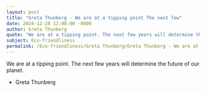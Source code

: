 ```yaml
---
layout: post
title: "Greta Thunberg - We are at a tipping point The next few"
date: 2024-12-28 12:00:00 -0000
author: Greta Thunberg
quote: "We are at a tipping point. The next few years will determine the future of our planet."
subject: Eco-friendliness
permalink: /Eco-friendliness/Greta Thunberg/Greta Thunberg - We are at a tipping point The next few
---
```


We are at a tipping point. The next few years will determine the future of our planet.

- Greta Thunberg
